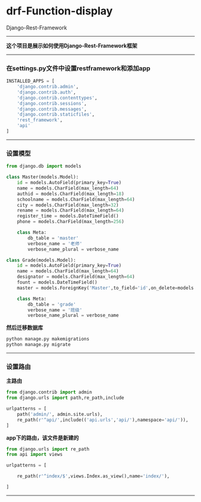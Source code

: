 # drf-Function-display
Django-Rest-Framework

---

**这个项目是展示如何使用Django-Rest-Framework框架**

---

### 在settings.py文件中设置restframework和添加app


```python
INSTALLED_APPS = [
    'django.contrib.admin',
    'django.contrib.auth',
    'django.contrib.contenttypes',
    'django.contrib.sessions',
    'django.contrib.messages',
    'django.contrib.staticfiles',
    'rest_framework',
    'api'
]
```
---

### 设置模型

```python
from django.db import models

class Master(models.Model):
    id = models.AutoField(primary_key=True)
    name = models.CharField(max_length=64)
    authid = models.CharField(max_length=18)
    schoolname = models.CharField(max_length=64)
    city = models.CharField(max_length=32)
    rename = models.CharField(max_length=64)
    register_time = models.DateTimeField()
    phone = models.CharField(max_length=256)

    class Meta:
        db_table = 'master'
        verbose_name = '老师'
        verbose_name_plural = verbose_name

class Grade(models.Model):
    id = models.AutoField(primary_key=True)
    name = models.CharField(max_length=64)
    designator = models.CharField(max_length=64)
    fount = models.DateTimeField()
    master = models.ForeignKey('Master',to_field='id',on_delete=models.CASCADE)

    class Meta:
        db_table = 'grade'
        verbose_name = '班级'
        verbose_name_plural = verbose_name
```

**然后迁移数据库**

```python
python manage.py makemigrations
python manage.py migrate
```

---

### 设置路由

**主路由**

```python
from django.contrib import admin
from django.urls import path,re_path,include

urlpatterns = [
    path('admin/', admin.site.urls),
    re_path(r'^api/',include(('api.urls','api/'),namespace='api/')),
]
```

**app下的路由，该文件是新建的**

```python
from django.urls import re_path
from api import views

urlpatterns = [

    re_path(r'^index/$',views.Index.as_view(),name='index/'),

]
```

---

